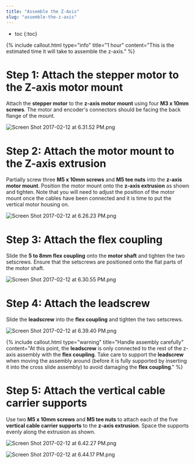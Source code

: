 ```yaml
---
title: "Assemble the Z-Axis"
slug: "assemble-the-z-axis"
---
```


* toc
{:toc}


{%
include callout.html
type="info"
title="1 hour"
content="This is the estimated time it will take to assemble the z-axis."
%}

# Step 1: Attach the stepper motor to the Z-axis motor mount
Attach the **stepper motor** to the **z-axis motor mount** using four **M3 x 10mm screws**. The motor and encoder's connectors should be facing the back flange of the mount.

![Screen Shot 2017-02-12 at 6.31.52 PM.png](Screen_Shot_2017-02-12_at_6.31.52_PM.png)

# Step 2: Attach the motor mount to the Z-axis extrusion
Partially screw three **M5 x 10mm screws** and **M5 tee nuts** into the **z-axis motor mount**. Position the motor mount onto the **z-axis extrusion** as shown and tighten. Note that you will need to adjust the position of the motor mount once the cables have been connected and it is time to put the vertical motor housing on.

![Screen Shot 2017-02-12 at 6.26.23 PM.png](Screen_Shot_2017-02-12_at_6.26.23_PM.png)

# Step 3: Attach the flex coupling
Slide the **5 to 8mm flex coupling** onto the **motor shaft** and tighten the two setscrews. Ensure that the setscrews are positioned onto the flat parts of the motor shaft.

![Screen Shot 2017-02-12 at 6.30.55 PM.png](Screen_Shot_2017-02-12_at_6.30.55_PM.png)

# Step 4: Attach the leadscrew
Slide the **leadscrew** into the **flex coupling** and tighten the two setscrews.

![Screen Shot 2017-02-12 at 6.39.40 PM.png](Screen_Shot_2017-02-12_at_6.39.40_PM.png)



{%
include callout.html
type="warning"
title="Handle assembly carefully"
content="At this point, the **leadscrew** is only connected to the rest of the z-axis assembly with the **flex coupling**. Take care to support the **leadscrew** when moving the assembly around (before it is fully supported by inserting it into the cross slide assembly) to avoid damaging the **flex coupling**."
%}

# Step 5: Attach the vertical cable carrier supports
Use two **M5 x 10mm screws** and **M5 tee nuts** to attach each of the five **vertical cable carrier supports** to the **z-axis extrusion**. Space the supports evenly along the extrusion as shown.

![Screen Shot 2017-02-12 at 6.42.27 PM.png](Screen_Shot_2017-02-12_at_6.42.27_PM.png)



![Screen Shot 2017-02-12 at 6.44.17 PM.png](Screen_Shot_2017-02-12_at_6.44.17_PM.png)

